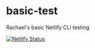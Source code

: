 # basic-test
Rachael's basic Netlify CLI testing

[![Netlify Status](https://api.netlify.com/api/v1/badges/2a428bfc-79cb-4e54-a7fb-985001a56b29/deploy-status)](https://app.netlify.com/sites/fluffypuppy/deploys)
